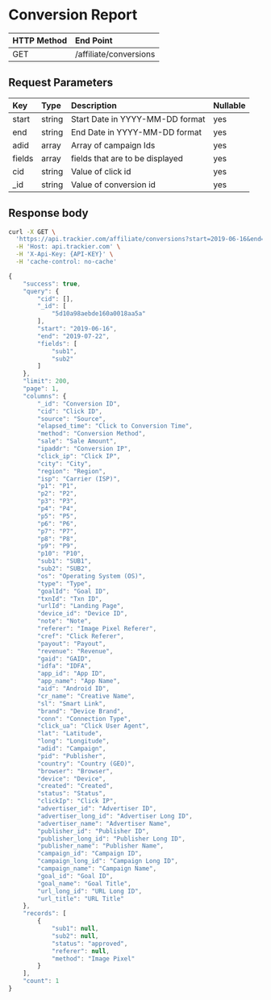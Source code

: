 # Conversion Report

| HTTP Method | End Point |
| :--- | :--- |
| GET | /affiliate/conversions |

## Request Parameters

| Key | Type | Description | Nullable |
| :--- | :--- | :--- | :--- |
| start | string | Start Date in YYYY-MM-DD format | yes |
| end | string | End Date in YYYY-MM-DD format | yes |
| adid | array | Array of campaign Ids | yes |
| fields | array | fields that are to be displayed | yes |
| cid | string | Value of click id | yes |
| \_id | string | Value of conversion id | yes |

## Response body

```bash
curl -X GET \
  'https://api.trackier.com/affiliate/conversions?start=2019-06-16&end=2019-07-22&_id[]=5d10a98aebde160a0018aa5a&fields[]=sub1,sub2' \
  -H 'Host: api.trackier.com' \
  -H 'X-Api-Key: {API-KEY}' \
  -H 'cache-control: no-cache'
```

```javascript
{
    "success": true,
    "query": {
        "cid": [],
        "_id": [
            "5d10a98aebde160a0018aa5a"
        ],
        "start": "2019-06-16",
        "end": "2019-07-22",
        "fields": [
            "sub1",
            "sub2"
        ]
    },
    "limit": 200,
    "page": 1,
    "columns": {
        "_id": "Conversion ID",
        "cid": "Click ID",
        "source": "Source",
        "elapsed_time": "Click to Conversion Time",
        "method": "Conversion Method",
        "sale": "Sale Amount",
        "ipaddr": "Conversion IP",
        "click_ip": "Click IP",
        "city": "City",
        "region": "Region",
        "isp": "Carrier (ISP)",
        "p1": "P1",
        "p2": "P2",
        "p3": "P3",
        "p4": "P4",
        "p5": "P5",
        "p6": "P6",
        "p7": "P7",
        "p8": "P8",
        "p9": "P9",
        "p10": "P10",
        "sub1": "SUB1",
        "sub2": "SUB2",
        "os": "Operating System (OS)",
        "type": "Type",
        "goalId": "Goal ID",
        "txnId": "Txn ID",
        "urlId": "Landing Page",
        "device_id": "Device ID",
        "note": "Note",
        "referer": "Image Pixel Referer",
        "cref": "Click Referer",
        "payout": "Payout",
        "revenue": "Revenue",
        "gaid": "GAID",
        "idfa": "IDFA",
        "app_id": "App ID",
        "app_name": "App Name",
        "aid": "Android ID",
        "cr_name": "Creative Name",
        "sl": "Smart Link",
        "brand": "Device Brand",
        "conn": "Connection Type",
        "click_ua": "Click User Agent",
        "lat": "Latitude",
        "long": "Longitude",
        "adid": "Campaign",
        "pid": "Publisher",
        "country": "Country (GEO)",
        "browser": "Browser",
        "device": "Device",
        "created": "Created",
        "status": "Status",
        "clickIp": "Click IP",
        "advertiser_id": "Advertiser ID",
        "advertiser_long_id": "Advertiser Long ID",
        "advertiser_name": "Advertiser Name",
        "publisher_id": "Publisher ID",
        "publisher_long_id": "Publisher Long ID",
        "publisher_name": "Publisher Name",
        "campaign_id": "Campaign ID",
        "campaign_long_id": "Campaign Long ID",
        "campaign_name": "Campaign Name",
        "goal_id": "Goal ID",
        "goal_name": "Goal Title",
        "url_long_id": "URL Long ID",
        "url_title": "URL Title"
    },
    "records": [
        {
            "sub1": null,
            "sub2": null,
            "status": "approved",
            "referer": null,
            "method": "Image Pixel"
        }
    ],
    "count": 1
}
```

